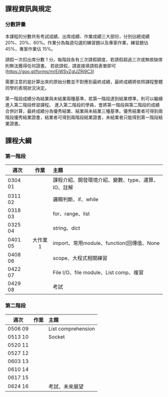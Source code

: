 ## 課程資訊與規定

### 分數評量

本課程的分數共有考試成績、出席成績、作業成績三大部份，分別佔總成績 20%、20%、60%。作業分為每週勾選的練習題以及專案作業，練習題佔 45%，專案作業佔 15%。

請假一次扣出席分數 1 分。每階段各有三次請假額度，若請假超過三次或無故缺席則無法獲得任何證書。
若欲請假，請直接填請假表單即可 (https://goo.gl/forms/mrEjWSvZglJZRj9C3)

需要注意的是計算出來的原始分數並不對應到最終成績，最終成績將依照課程整體同學的表現狀況決定。

第一階段成績分為結業與未結業兩種基準，若第一階段達到結業標準，則可以繼續進入第二階段修習課程。
進入第二階段的學員，會將第一階段與第二階段的成績合併計算，最終成績分為優秀結業、結業與未結業三種基準。優秀結業者可得到兩階段優秀結業證書，結業者可得到兩階段結業證書，未結業者只能得到第一階段結業證書。


## 課程大綱

### 第一階段

| 週次    | 作業      | 主題                                   |
| ------- |:---------:|:-------------------------------------- |
| 0304 01 |           | 課程介紹、開發環境介紹、變數、type、運算、IO、註解 |
| 0311 02 |           | 邏輯判斷、if、while |
| 0318 03 |           | for、range、list |
| 0325 04 |           | string、dict | 
| 0401 05 | 大作業1    | import、常用module、function(回傳值、None | 
| 0408 06 |           | scope、大程式相關練習 |  
| 0422 07 |           | File I/O、file module、List comp、複習 |
| 0429 08 |           | 考試 |


### 第二階段

| 週次    | 作業      | 主題                                   |
| ------- |:---------:|:-------------------------------------- |
| 0506 09 |           | List comprehension |
| 0513 10 |           | Socket |
| 0520 11 |           | |
| 0527 12 |           | | 
| 0603 13 |           | | 
| 0610 14 |           | |  
| 0617 15 |           | |
| 0624 16 |           | 考試、未來展望 |
